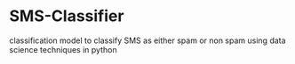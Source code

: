 # SMS-Classifier
classification model to classify SMS as either spam or non spam using data science techniques in python
